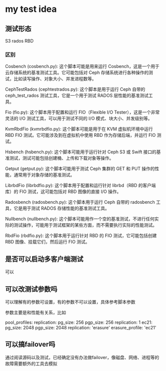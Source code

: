 # my test idea



## 测试形态
S3
rados
RBD


### 区别

Cosbench (cosbench.py): 这个脚本可能是用来运行 Cosbench，这是一个用于云存储系统的基准测试工具。它可能包括对 Ceph 存储系统进行各种操作的测试，比如读写操作、对象大小、并发进程数等。

CephTestRados (cephtestrados.py): 这个脚本是用于运行 Ceph 自带的 ceph_test_rados 测试工具，它是一个用于测试 RADOS 层性能的基准测试工具。

Fio (fio.py): 这个脚本用于配置和运行 FIO（Flexible I/O Tester），这是一个非常灵活的 I/O 测试工具，可以用于测试不同的 I/O 模式、块大小、并发级别等。

KvmRbdFio (kvmrbdfio.py): 这个脚本可能是用于在 KVM 虚拟机环境中运行 RBD FIO 测试。它可能涉及到在虚拟机中使用 RBD 作为存储后端，并运行 FIO 测试。

Hsbench (hsbench.py): 这个脚本可能用于运行针对 Ceph S3 或 Swift 接口的基准测试，测试可能包括创建桶、上传和下载对象等操作。

Getput (getput.py): 这个脚本可能用于测试 Ceph 集群的 GET 和 PUT 操作的性能，通常用于对象存储的基准测试。

LibrbdFio (librbdfio.py): 这个脚本用于配置和运行针对 librbd（RBD 的客户端库）的 FIO 测试，这可能包括对 RBD 图像的直接 I/O 操作。

Radosbench (radosbench.py): 这个脚本用于运行 Ceph 自带的 radosbench 工具，它是用于测试 RADOS 存储性能的基准测试工具。

Nullbench (nullbench.py): 这个脚本可能用作一个空的基准测试，不进行任何实际的测试操作，可能用于测试框架的某些方面，而不需要执行实际的性能测试。

RbdFio (rbdfio.py): 这个脚本用于运行针对 RBD 的 FIO 测试，它可能包括创建 RBD 图像、挂载它们，然后运行 FIO 测试。

## 是否可以启动多客户端测试

可以


## 可以改测试参数吗

可以理解有的参数可设置，有的参数不可以设置，具体参考脚本参数

参数主要是和性能有关系，比如

  pool_profiles:
    replication:
      pg_size: 256
      pgp_size: 256
      replication: 1 
    ec21:
      pg_size: 2048 
      pgp_size: 2048
      replication: 'erasure'
      erasure_profile: 'ec21'


## 可以搞failover吗

通过阅读源码以及测试，已经确定没有办法做failover，像磁盘、网络、进程等的故障需要额外的工具去模拟



















